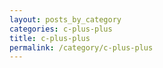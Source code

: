 ```yaml
---
layout: posts_by_category
categories: c-plus-plus
title: c-plus-plus
permalink: /category/c-plus-plus
---
```

